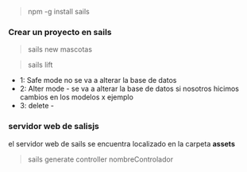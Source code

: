 > npm -g install sails

### Crear un proyecto en sails

> sails new mascotas

> sails lift

- 1: Safe mode no se va a alterar la base de datos
- 2: Alter mode - se va a alterar la base de datos si nosotros hicimos cambios en los modelos x ejemplo 
- 3: delete - 

### servidor web de salisjs

el servidor web de sails se encuentra localizado en la carpeta **assets**

> sails generate controller nombreControlador
